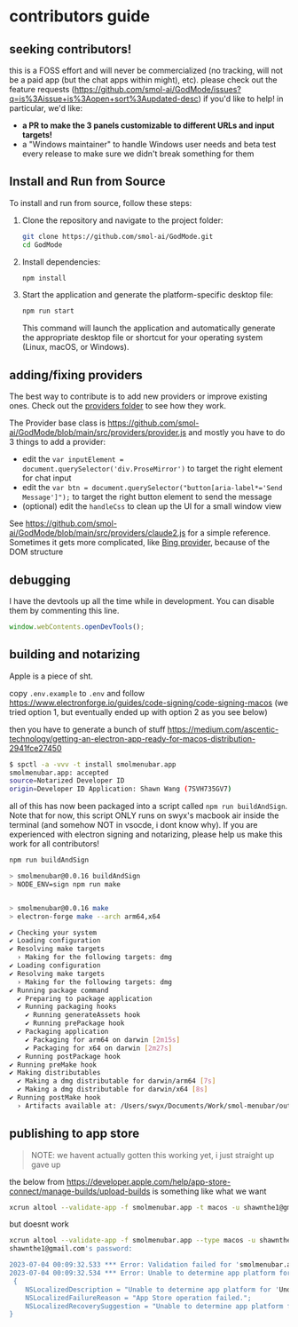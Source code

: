 # contributors guide

## seeking contributors!

this is a FOSS effort and will never be commercialized (no tracking, will not be a paid app (but the chat apps within might), etc). please check out the feature requests (https://github.com/smol-ai/GodMode/issues?q=is%3Aissue+is%3Aopen+sort%3Aupdated-desc) if you'd like to help! in particular, we'd like:

- **a PR to make the 3 panels customizable to different URLs and input targets!**
- a "Windows maintainer" to handle Windows user needs and beta test every release to make sure we didn't break something for them

## Install and Run from Source

To install and run from source, follow these steps:

1. Clone the repository and navigate to the project folder:

   ```bash
   git clone https://github.com/smol-ai/GodMode.git
   cd GodMode
   ```

2. Install dependencies:

   ```bash
   npm install
   ```

3. Start the application and generate the platform-specific desktop file:

   ```bash
   npm run start
   ```

   This command will launch the application and automatically generate the appropriate desktop file or shortcut for your operating system (Linux, macOS, or Windows).


## adding/fixing providers

The best way to contribute is to add new providers or improve existing ones. Check out the [providers folder](https://github.com/smol-ai/GodMode/tree/main/src/providers) to see how they work.

The Provider base class is https://github.com/smol-ai/GodMode/blob/main/src/providers/provider.js and mostly you have to do 3 things to add a provider:

- edit the `var inputElement = document.querySelector('div.ProseMirror')` to target the right element for chat input
- edit the `var btn = document.querySelector("button[aria-label*='Send Message']");` to target the right button element to send the message
- (optional) edit the `handleCss` to clean up the UI for a small window view

See https://github.com/smol-ai/GodMode/blob/main/src/providers/claude2.js for a simple reference. Sometimes it gets more complicated, like [Bing provider](https://github.com/smol-ai/GodMode/blob/main/src/providers/bing.js), because of the DOM structure

## debugging

I have the devtools up all the time while in development. You can disable them by commenting this line.

```js
window.webContents.openDevTools();
```

## building and notarizing

Apple is a piece of sht.

copy `.env.example` to `.env` and follow https://www.electronforge.io/guides/code-signing/code-signing-macos (we tried option 1, but eventually ended up with option 2 as you see below)

then you have to generate a bunch of stuff
https://medium.com/ascentic-technology/getting-an-electron-app-ready-for-macos-distribution-2941fce27450

```bash
$ spctl -a -vvv -t install smolmenubar.app
smolmenubar.app: accepted
source=Notarized Developer ID
origin=Developer ID Application: Shawn Wang (7SVH735GV7)
```

all of this has now been packaged into a script called `npm run buildAndSign`. Note that for now, this script ONLY runs on swyx's macbook air inside the terminal (and somehow NOT in vsocde, i dont know why). If you are experienced with electron signing and notarizing, please help us make this work for all contributors!

```bash
npm run buildAndSign

> smolmenubar@0.0.16 buildAndSign
> NODE_ENV=sign npm run make


> smolmenubar@0.0.16 make
> electron-forge make --arch arm64,x64

✔ Checking your system
✔ Loading configuration
✔ Resolving make targets
  › Making for the following targets: dmg
✔ Loading configuration
✔ Resolving make targets
  › Making for the following targets: dmg
✔ Running package command
  ✔ Preparing to package application
  ✔ Running packaging hooks
    ✔ Running generateAssets hook
    ✔ Running prePackage hook
  ✔ Packaging application
    ✔ Packaging for arm64 on darwin [2m15s]
    ✔ Packaging for x64 on darwin [2m27s]
  ✔ Running postPackage hook
✔ Running preMake hook
✔ Making distributables
  ✔ Making a dmg distributable for darwin/arm64 [7s]
  ✔ Making a dmg distributable for darwin/x64 [8s]
✔ Running postMake hook
  › Artifacts available at: /Users/swyx/Documents/Work/smol-menubar/out/make
```

## publishing to app store

> NOTE: we havent actually gotten this working yet, i just straight up gave up

the below from https://developer.apple.com/help/app-store-connect/manage-builds/upload-builds is something like what we want

```bash
xcrun altool --validate-app -f smolmenubar.app -t macos -u shawnthe1@gmail.com
```

but doesnt work

```bash
xcrun altool --validate-app -f smolmenubar.app --type macos -u shawnthe1@gmail.com
shawnthe1@gmail.com's password:

2023-07-04 00:09:32.533 *** Error: Validation failed for 'smolmenubar.app'.
2023-07-04 00:09:32.534 *** Error: Unable to determine app platform for 'Undefined' software type. App Store operation failed. (1194)
 {
    NSLocalizedDescription = "Unable to determine app platform for 'Undefined' software type.";
    NSLocalizedFailureReason = "App Store operation failed.";
    NSLocalizedRecoverySuggestion = "Unable to determine app platform for 'Undefined' software type.";
}
```
